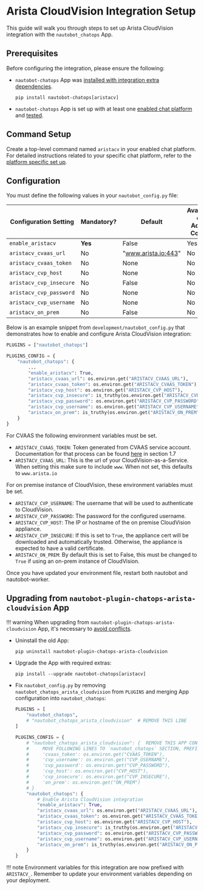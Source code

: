 # Arista CloudVision Integration Setup

This guide will walk you through steps to set up Arista CloudVision integration with the `nautobot_chatops` App.

## Prerequisites

Before configuring the integration, please ensure the following:

- `nautobot-chatops` App was [installed with integration extra dependencies](./index.md#installation-guide).
    ```shell
    pip install nautobot-chatops[aristacv]
    ```
- `nautobot-chatops` App is set up with at least one [enabled chat platform](./index.md#chat-platforms-configuration) and [tested](./index.md#test-your-chatbot).

## Command Setup

Create a top-level command named `aristacv` in your enabled chat platform. For detailed instructions related to your specific chat platform, refer to the [platform specific set up](./index.md#chat-platforms-configuration).

## Configuration

You must define the following values in your `nautobot_config.py` file:

| Configuration Setting  | Mandatory? | Default               | Available on Admin Config |
| ---------------------- | ---------- | --------------------- | ------------------------- |
| `enable_aristacv`      | **Yes**    | False                 | Yes                       |
| `aristacv_cvaas_url`   | No         | "www.arista.io:443"   | No                        |
| `aristacv_cvaas_token` | No         | None                  | No                        |
| `aristacv_cvp_host`    | No         | None                  | No                        |
| `aristacv_cvp_insecure`| No         | False                 | No                        |
| `aristacv_cvp_password`| No         | None                  | No                        |
| `aristacv_cvp_username`| No         | None                  | No                        |
| `aristacv_on_prem`     | No         | False                 | No                        |

Below is an example snippet from `development/nautobot_config.py` that demonstrates how to enable and configure Arista CloudVision integration:

```python
PLUGINS = ["nautobot_chatops"]

PLUGINS_CONFIG = {
    "nautobot_chatops": {
        ...
        "enable_aristacv": True,
        "aristacv_cvaas_url": os.environ.get("ARISTACV_CVAAS_URL"),
        "aristacv_cvaas_token": os.environ.get("ARISTACV_CVAAS_TOKEN"),
        "aristacv_cvp_host": os.environ.get("ARISTACV_CVP_HOST"),
        "aristacv_cvp_insecure": is_truthy(os.environ.get("ARISTACV_CVP_INSECURE")),
        "aristacv_cvp_password": os.environ.get("ARISTACV_CVP_PASSWORD"),
        "aristacv_cvp_username": os.environ.get("ARISTACV_CVP_USERNAME"),
        "aristacv_on_prem": is_truthy(os.environ.get("ARISTACV_ON_PREM")),
    }
}
```

For CVAAS the following environment variables must be set.

- `ARISTACV_CVAAS_TOKEN`: Token generated from CVAAS service account. Documentation for that process can be found [here](https://www.arista.com/assets/data/pdf/qsg/qsg-books/QS_CloudVision_as_a_Service.pdf) in section 1.7
- `ARISTACV_CVAAS_URL`: This is the url of your CloudVision-as-a-Service. When setting this make sure to include `www`. When not set, this defaults to `www.arista.io`

For on premise instance of CloudVision, these environment variables must be set.

- `ARISTACV_CVP_USERNAME`: The username that will be used to authenticate to CloudVision.
- `ARISTACV_CVP_PASSWORD`: The password for the configured username.
- `ARISTACV_CVP_HOST`: The IP or hostname of the on premise CloudVision appliance.
- `ARISTACV_CVP_INSECURE`: If this is set to `True`, the appliance cert will be downloaded and automatically trusted. Otherwise, the appliance is expected to have a valid certificate.
- `ARISTACV_ON_PREM`: By default this is set to False, this must be changed to `True` if using an on-prem instance of CloudVision.

Once you have updated your environment file, restart both nautobot and nautobot-worker.

## Upgrading from `nautobot-plugin-chatops-arista-cloudvision` App

!!! warning
    When upgrading from `nautobot-plugin-chatops-arista-cloudvision` App, it's necessary to [avoid conflicts](index.md#potential-apps-conflicts).

- Uninstall the old App:
    ```shell
    pip uninstall nautobot-plugin-chatops-arista-cloudvision
    ```
- Upgrade the App with required extras:
    ```shell
    pip install --upgrade nautobot-chatops[aristacv]
    ```
- Fix `nautobot_config.py` by removing `nautobot_chatops_arista_cloudvision` from `PLUGINS` and merging App configuration into `nautobot_chatops`:
    ```python
    PLUGINS = [
        "nautobot_chatops",
        # "nautobot_chatops_arista_cloudvision"  # REMOVE THIS LINE
    ]

    PLUGINS_CONFIG = {
        # "nautobot_chatops_arista_cloudvision": {  REMOVE THIS APP CONFIGURATION
        #     MOVE FOLLOWING LINES TO `nautobot_chatops` SECTION, PREFIX ENV VARIABLES WITH `ARISTACV_`
        #     'cvaas_token': os.environ.get("CVAAS_TOKEN"),
        #     'cvp_username': os.environ.get("CVP_USERNAME"),
        #     'cvp_password': os.environ.get("CVP_PASSWORD"),
        #     'cvp_host': os.environ.get("CVP_HOST"),
        #     'cvp_insecure': os.environ.get("CVP_INSECURE"),
        #     'on_prem': os.environ.get("ON_PREM")
        # }
        "nautobot_chatops": {
            # Enable Arista CloudVision integration
            "enable_aristacv": True,
            "aristacv_cvaas_url": os.environ.get("ARISTACV_CVAAS_URL"),
            "aristacv_cvaas_token": os.environ.get("ARISTACV_CVAAS_TOKEN"),
            "aristacv_cvp_host": os.environ.get("ARISTACV_CVP_HOST"),
            "aristacv_cvp_insecure": is_truthy(os.environ.get("ARISTACV_CVP_INSECURE")),
            "aristacv_cvp_password": os.environ.get("ARISTACV_CVP_PASSWORD"),
            "aristacv_cvp_username": os.environ.get("ARISTACV_CVP_USERNAME"),
            "aristacv_on_prem": is_truthy(os.environ.get("ARISTACV_ON_PREM")),
        }
    }
    ```

!!! note
    Environment variables for this integration are now prefixed with `ARISTACV_`. Remember to update your environment variables depending on your deployment.
